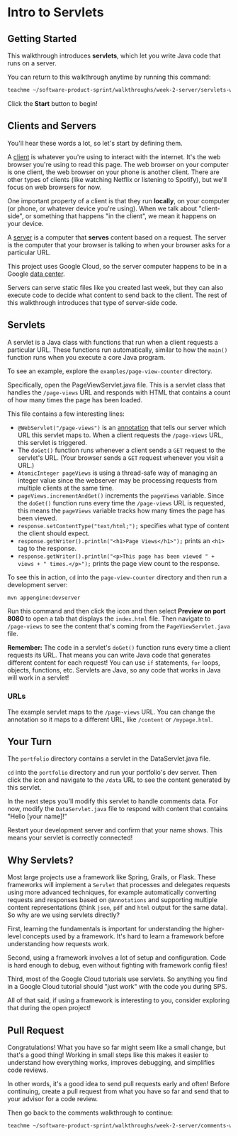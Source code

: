 # Intro to Servlets

## Getting Started

This walkthrough introduces **servlets**, which let you write Java code that
runs on a server.

You can return to this walkthrough anytime by running this command:

```bash
teachme ~/software-product-sprint/walkthroughs/week-2-server/servlets-walkthrough.md
```

Click the **Start** button to begin!

## Clients and Servers

You'll hear these words a lot, so let's start by defining them.

A [client](https://en.wikipedia.org/wiki/Client_\(computing\)) is whatever
you're using to interact with the internet. It's the web browser you're using to
read this page. The web browser on your computer is one client, the web browser
on your phone is another client. There are other types of clients (like watching
Netflix or listening to Spotify), but we'll focus on web browsers for now.

One important property of a client is that they run **locally**, on your
computer (or phone, or whatever device you're using). When we talk about
"client-side", or something that happens "in the client", we mean it happens on
your device.

A [server](https://en.wikipedia.org/wiki/Server_\(computing\)) is a computer
that **serves** content based on a request. The server is the computer that your
browser is talking to when your browser asks for a particular URL.

This project uses Google Cloud, so the server computer happens to be in a Google
[data center](https://www.google.com/about/datacenters/).

Servers can serve static files like you created last week, but they can also
execute code to decide what content to send back to the client. The rest of this
walkthrough introduces that type of server-side code.

## Servlets

A servlet is a Java class with functions that run when a client requests a
particular URL. These functions run automatically, similar to how the `main()`
function runs when you execute a core Java program.

To see an example, explore the `examples/page-view-counter` directory.

Specifically, open the
<walkthrough-editor-open-file
    filePath="software-product-sprint/walkthroughs/week-2-server/examples/page-view-counter/src/main/java/com/google/sps/servlets/PageViewServlet.java">
  PageViewServlet.java
</walkthrough-editor-open-file>
file. This is a servlet class that handles the `/page-views` URL and responds
with HTML that contains a count of how many times the page has been loaded.

This file contains a few interesting lines:

-   `@WebServlet("/page-views")` is an
    [annotation](https://en.wikipedia.org/wiki/Java_annotation) that tells our
    server which URL this servlet maps to. When a client requests the
    `/page-views` URL, this servlet is triggered.
-   The `doGet()` function runs whenever a client sends a `GET` request to the
    servlet's URL. (Your browser sends a `GET` request whenever you visit a
    URL.)
-   `AtomicInteger pageViews` is using a thread-safe way of managing an integer
    value since the webserver may be processing requests from multiple clients
    at the same time.
-   `pageViews.incrementAndGet()` increments the `pageViews` variable. Since the 
    `doGet()` function runs every time the `/page-views` URL is requested, this 
    means the `pageViews` variable tracks how many times the page has been viewed.
-   `response.setContentType("text/html;");` specifies what type of content the
    client should expect.
-   `response.getWriter().println("<h1>Page Views</h1>");` prints an `<h1>` tag
    to the response.
-   `response.getWriter().println("<p>This page has been viewed " + views +
    " times.</p>");` prints the page view count to the response.

To see this in action, `cd` into the `page-view-counter` directory and then run
a development server:

```bash
mvn appengine:devserver
```

Run this command and then click the
<walkthrough-web-preview-icon></walkthrough-web-preview-icon> icon and then
select **Preview on port 8080** to open a tab that displays the `index.html`
file. Then navigate to `/page-views` to see the content that's coming from the
`PageViewServlet.java` file.

**Remember:** The code in a servlet's `doGet()` function runs every time a
client requests its URL. That means you can write Java code that generates
different content for each request! You can use `if` statements, `for` loops,
objects, functions, etc. Servlets are Java, so any code that works in Java will
work in a servlet!

### URLs

The example servlet maps to the `/page-views` URL. You can change the annotation
so it maps to a different URL, like `/content` or `/mypage.html`.

## Your Turn

The `portfolio` directory contains a servlet in the
<walkthrough-editor-open-file
    filePath="software-product-sprint/portfolio/src/main/java/com/google/sps/servlets/DataServlet.java">
  DataServlet.java
</walkthrough-editor-open-file>
file.

`cd` into the `portfolio` directory and run your portfolio's dev server. Then
click the <walkthrough-web-preview-icon></walkthrough-web-preview-icon> icon
and navigate to the `/data` URL to see the content generated by this servlet.

In the next steps you'll modify this servlet to handle comments data. For now,
modify the `DataServlet.java` file to respond with content that contains "Hello
[your name]!"

Restart your development server and confirm that your name shows. This means
your servlet is correctly connected!

## Why Servlets?

Most large projects use a framework like Spring, Grails, or Flask. These frameworks
will implement a `Servlet` that processes and delegates requests using more advanced
techniques, for example automatically converting requests and responses
based on `@Annotations` and  supporting multiple content representations (think
`json`, `pdf` and `html` output for the same data). 
So why are we using servlets directly?

First, learning the fundamentals is important for understanding the higher-level
concepts used by a framework. It's hard to learn a framework before
understanding how requests work.

Second, using a framework involves a lot of setup and configuration. Code is
hard enough to debug, even without fighting with framework config files!

Third, most of the Google Cloud tutorials use servlets. So anything you find in
a Google Cloud tutorial should "just work" with the code you during SPS.

All of that said, if using a framework is interesting to you, consider exploring
that during the open project!

## Pull Request

<walkthrough-conclusion-trophy></walkthrough-conclusion-trophy>

Congratulations! What you have so far might seem like a small change, but that's
a good thing! Working in small steps like this makes it easier to understand how
everything works, improves debugging, and simplifies code reviews.

In other words, it's a good idea to send pull requests early and often! Before
continuing, create a pull request from what you have so far and send that to
your advisor for a code review.

Then go back to the comments walkthrough to continue:

```bash
teachme ~/software-product-sprint/walkthroughs/week-2-server/comments-walkthrough.md
```